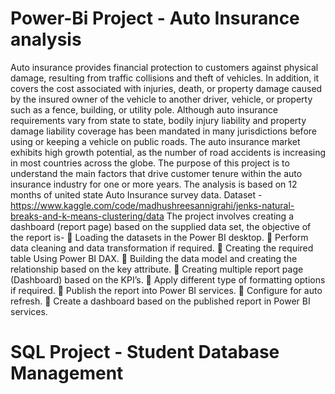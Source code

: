 # Power-Bi Project - Auto Insurance analysis
Auto insurance provides financial protection to customers against physical damage, resulting from traffic collisions and theft of vehicles. In addition, it covers the cost associated with injuries, death, or property damage caused by the insured owner of the vehicle to another driver, vehicle, or property such as a fence, building, or utility pole. Although auto insurance requirements vary from state to state, bodily injury liability and property damage liability coverage has been mandated in many jurisdictions before using or keeping a vehicle on public roads. The auto insurance market exhibits high growth potential, as the number of road accidents is increasing in most countries across the globe. The purpose of this project is to understand the main factors that drive customer tenure within the auto insurance industry for one or more years. The analysis is based on 12 months of united state Auto Insurance survey data.
Dataset - https://www.kaggle.com/code/madhushreesannigrahi/jenks-natural-breaks-and-k-means-clustering/data
The project involves creating a dashboard (report page) based on the supplied data set, the objective of the report is-
	Loading the datasets in the Power BI desktop.
	Perform data cleaning and data transformation if required.
	Creating the required table Using Power BI DAX.
	Building the data model and creating the relationship based on the key attribute.
	Creating multiple report page (Dashboard) based on the KPI’s.
	Apply different type of formatting options if required.
	Publish the report into Power BI services.
	Configure for auto refresh.
	Create a dashboard based on the published report in Power BI services.

# SQL Project - Student Database Management
